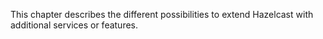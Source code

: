 
This chapter describes the different possibilities to extend Hazelcast with additional services or features.
